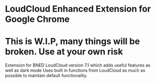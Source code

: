 # LoudCloud Enhanced Extension for Google Chrome
# This is W.I.P, many things will be broken. Use at your own risk
 Extension for BNED LoudCloud version 7.1 which adds useful features as well as dark mode
 Uses built in functions from LoudCloud as much as possible to maintain default functionality.
